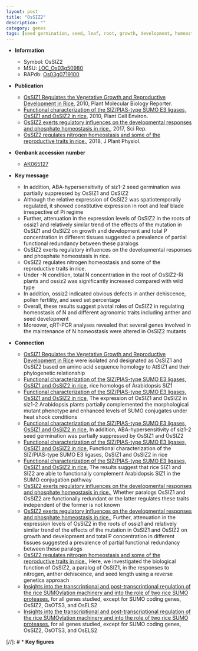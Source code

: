 ```yaml
---
layout: post
title: "OsSIZ2"
description: ""
category: genes
tags: [seed germination, seed, leaf, root, growth, development, homeostasis, Pi, phosphate,  pi , phosphate homeostasis, nitrogen, pollen, anther, reproductive, seed development]
---
```


* **Information**  
    + Symbol: OsSIZ2  
    + MSU: [LOC_Os03g50980](http://rice.plantbiology.msu.edu/cgi-bin/ORF_infopage.cgi?orf=LOC_Os03g50980)  
    + RAPdb: [Os03g0719100](http://rapdb.dna.affrc.go.jp/viewer/gbrowse_details/irgsp1?name=Os03g0719100)  

* **Publication**  
    + [OsSIZ1 Regulates the Vegetative Growth and Reproductive Development in Rice](http://www.ncbi.nlm.nih.gov/pubmed?term=OsSIZ1+Regulates+the+Vegetative+Growth+and+Reproductive+Development+in+Rice%5BTitle%5D), 2010, Plant Molecular Biology Reporter.
    + [Functional characterization of the SIZ/PIAS-type SUMO E3 ligases, OsSIZ1 and OsSIZ2 in rice](http://www.ncbi.nlm.nih.gov/pubmed?term=Functional+characterization+of+the+SIZ/PIAS-type+SUMO+E3+ligases,+OsSIZ1+and+OsSIZ2+in+rice%5BTitle%5D), 2010, Plant Cell Environ.
    + [OsSIZ2 exerts regulatory influences on the developmental responses and phosphate homeostasis in rice.](http://www.ncbi.nlm.nih.gov/pubmed?term=OsSIZ2+exerts+regulatory+influences+on+the+developmental+responses+and+phosphate+homeostasis+in+rice.%5BTitle%5D), 2017, Sci Rep.
    + [OsSIZ2 regulates nitrogen homeostasis and some of the reproductive traits in rice.](http://www.ncbi.nlm.nih.gov/pubmed?term=OsSIZ2+regulates+nitrogen+homeostasis+and+some+of+the+reproductive+traits+in+rice.%5BTitle%5D), 2018, J Plant Physiol.

* **Genbank accession number**  
    + [AK065127](http://www.ncbi.nlm.nih.gov/nuccore/AK065127)

* **Key message**  
    + In addition, ABA-hypersensitivity of siz1-2 seed germination was partially suppressed by OsSIZ1 and OsSIZ2
    + Although the relative expression of OsSIZ2 was spatiotemporally regulated, it showed constitutive expression in root and leaf blade irrespective of Pi regime
    + Further, attenuation in the expression levels of OsSIZ2 in the roots of ossiz1 and relatively similar trend of the effects of the mutation in OsSIZ1 and OsSIZ2 on growth and development and total P concentration in different tissues suggested a prevalence of partial functional redundancy between these paralogs
    + OsSIZ2 exerts regulatory influences on the developmental responses and phosphate homeostasis in rice.
    + OsSIZ2 regulates nitrogen homeostasis and some of the reproductive traits in rice.
    + Under -N condition, total N concentration in the root of OsSIZ2-Ri plants and ossiz2 was significantly increased compared with wild type
    + In addition, ossiz2 indicated obvious defects in anther dehiscence, pollen fertility, and seed set percentage
    + Overall, these results suggest pivotal roles of OsSIZ2 in regulating homeostasis of N and different agronomic traits including anther and seed development
    + Moreover, qRT-PCR analyses revealed that several genes involved in the maintenance of N homeostasis were altered in OsSIZ2 mutants

* **Connection**  
    + [OsSIZ1 Regulates the Vegetative Growth and Reproductive Development in Rice](Oryza+sativa) were isolated and designated as OsSIZ1 and OsSIZ2 based on amino acid sequence homology to AtSIZ1 and their phylogenetic relationship
    + [Functional characterization of the SIZ/PIAS-type SUMO E3 ligases, OsSIZ1 and OsSIZ2 in rice](OsSIZ2), rice homologs of Arabidopsis SIZ1
    + [Functional characterization of the SIZ/PIAS-type SUMO E3 ligases, OsSIZ1 and OsSIZ2 in rice](http://www.ncbi.nlm.nih.gov/pubmed?term=Functional+characterization+of+the+SIZ/PIAS-type+SUMO+E3+ligases,+OsSIZ1+and+OsSIZ2+in+rice%5BTitle%5D), The expression of OsSIZ1 and OsSIZ2 in siz1-2 Arabidopsis plants partially complemented the morphological mutant phenotype and enhanced levels of SUMO conjugates under heat shock conditions
    + [Functional characterization of the SIZ/PIAS-type SUMO E3 ligases, OsSIZ1 and OsSIZ2 in rice](http://www.ncbi.nlm.nih.gov/pubmed?term=Functional+characterization+of+the+SIZ/PIAS-type+SUMO+E3+ligases,+OsSIZ1+and+OsSIZ2+in+rice%5BTitle%5D), In addition, ABA-hypersensitivity of siz1-2 seed germination was partially suppressed by OsSIZ1 and OsSIZ2
    + [Functional characterization of the SIZ/PIAS-type SUMO E3 ligases, OsSIZ1 and OsSIZ2 in rice](http://www.ncbi.nlm.nih.gov/pubmed?term=Functional+characterization+of+the+SIZ/PIAS-type+SUMO+E3+ligases,+OsSIZ1+and+OsSIZ2+in+rice%5BTitle%5D), Functional characterization of the SIZ/PIAS-type SUMO E3 ligases, OsSIZ1 and OsSIZ2 in rice
    + [Functional characterization of the SIZ/PIAS-type SUMO E3 ligases, OsSIZ1 and OsSIZ2 in rice](http://www.ncbi.nlm.nih.gov/pubmed?term=Functional+characterization+of+the+SIZ/PIAS-type+SUMO+E3+ligases,+OsSIZ1+and+OsSIZ2+in+rice%5BTitle%5D), The results suggest that rice SIZ1 and SIZ2 are able to functionally complement Arabidopsis SIZ1 in the SUMO conjugation pathway
    + [OsSIZ2 exerts regulatory influences on the developmental responses and phosphate homeostasis in rice.](http://www.ncbi.nlm.nih.gov/pubmed?term=OsSIZ2+exerts+regulatory+influences+on+the+developmental+responses+and+phosphate+homeostasis+in+rice.%5BTitle%5D),  Whether paralogs OsSIZ1 and OsSIZ2 are functionally redundant or the latter regulates these traits independent of the former is not known
    + [OsSIZ2 exerts regulatory influences on the developmental responses and phosphate homeostasis in rice.](http://www.ncbi.nlm.nih.gov/pubmed?term=OsSIZ2+exerts+regulatory+influences+on+the+developmental+responses+and+phosphate+homeostasis+in+rice.%5BTitle%5D),  Further, attenuation in the expression levels of OsSIZ2 in the roots of ossiz1 and relatively similar trend of the effects of the mutation in OsSIZ1 and OsSIZ2 on growth and development and total P concentration in different tissues suggested a prevalence of partial functional redundancy between these paralogs
    + [OsSIZ2 regulates nitrogen homeostasis and some of the reproductive traits in rice.](http://www.ncbi.nlm.nih.gov/pubmed?term=OsSIZ2+regulates+nitrogen+homeostasis+and+some+of+the+reproductive+traits+in+rice.%5BTitle%5D),  Here, we investigated the biological function of OsSIZ2, a paralog of OsSIZ1, in the responses to nitrogen, anther dehiscence, and seed length using a reverse genetics approach
    + [Insights into the transcriptional and post-transcriptional regulation of the rice SUMOylation machinery and into the role of two rice SUMO proteases.](AS) for all genes studied, except for SUMO coding genes, OsSIZ2, OsOTS3, and OsELS2
    + [Insights into the transcriptional and post-transcriptional regulation of the rice SUMOylation machinery and into the role of two rice SUMO proteases.](AS) for all genes studied, except for SUMO coding genes, OsSIZ2, OsOTS3, and OsELS2

[//]: # * **Key figures**  


